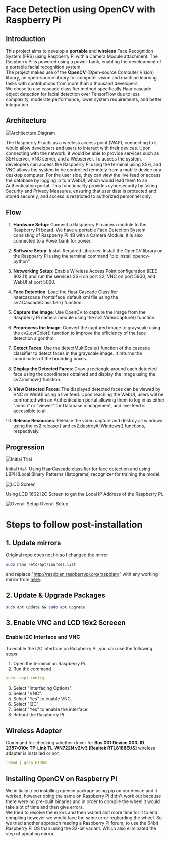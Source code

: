# Face Detection using OpenCV with Raspberry Pi

## Introduction

This project aims to develop a **portable** and **wireless** Face Recognition System (FRS) using Raspberry Pi with a Camera Module attachment. The Raspberry Pi is powered using a power-bank, enabling the development of a portable facial recognition system.   
The project makes use of the **OpenCV** (Open-source Computer Vision) library, an open-source library for computer vision and machine learning tasks with contributions from more than a thousand developers.  
We chose to use cascade classifier method specifically Haar cascade object detection for facial detection over TensorFlow due to less complexity, moderate performance, lower system requirements, and better integration.

## Architecture

![Architecture Diagram](media/architecture.png)

The Raspberry Pi acts as a wireless access point (WAP), connecting to it would allow developers and users to interact with their devices. Upon connecting with the network, it would be able to provide services such as SSH server, VNC server, and a Webserver. To access the system, developers can access the Raspberry Pi using the terminal using SSH, and VNC allows the system to be controlled remotely from a mobile device or a desktop computer. For the user side, they can view the live feed or access the database by logging in to a WebUI, which would lead them to an Authentication portal. This functionality provides cybersecurity by taking Security and Privacy Measures, ensuring that user data is protected and stored securely, and access is restricted to authorized personnel only.

## Flow

1. **Hardware Setup**: Connect a Raspberry Pi camera module to the Raspberry Pi board. We have a portable Face Detection System consisting of Raspberry Pi 4B with a Camera Module. It is also connected to a Powerbank for power.

2. **Software Setup**: Install Required Libraries: Install the OpenCV library on the Raspberry Pi using the terminal command "pip install opencv-python".

3. **Networking Setup**: Enable Wireless Access Point configuration (IEEE 802.11) and run the services SSH on port 22, VNC on port 5900, and WebUI at port 5000.

4. **Face Detection**: Load the Haar Cascade Classifier haarcascade_frontalface_default.xml file using the cv2.CascadeClassifier() function.

5. **Capture the Image**: Use OpenCV to capture the image from the Raspberry Pi camera module using the cv2.VideoCapture() function.

6. **Preprocess the Image**: Convert the captured image to grayscale using the cv2.cvtColor() function to improve the efficiency of the face detection algorithm.

7. **Detect Faces**: Use the detectMultiScale() function of the cascade classifier to detect faces in the grayscale image. It returns the coordinates of the bounding boxes.

8. **Display the Detected Faces**: Draw a rectangle around each detected face using the coordinates obtained and display the image using the cv2.imshow() function.

9. **View Detected Faces**: The displayed detected faces can be viewed by VNC or WebUI using a live feed. Upon reaching the WebUI, users will be confronted with an Authentication portal allowing them to log in as either “admin” or “viewer” for Database management, and live-feed is accessible to all.

10. **Release Resources**: Release the video capture and destroy all windows using the cv2.release() and cv2.destroyAllWindows() functions, respectively.

## Progression

![Initial Trial](media/initial_trial.png)

Initial trial- Using HaarCascade classifier for face detection and using LBPH(Local Binary Patterns Histograms) recognizer for training the model.

![LCD Screen](media/lcd_screen.png)

Using LCD 1602 I2C Screen to get the Local IP Address of the Raspberry Pi.

![Overall Setup](media/setup.png)
Overall Setup

# Steps to follow post-installation

## 1. Update mirrors
Original repo does not hit so I changed the mirror
``` bash
sudo nano /etc/apt/sources.list
```
and replace "http://raspbian.raspberrypi.org/raspbian/" with any working mirror from [here](https://www.raspbian.org/RaspbianMirrors).

## 2. Update & Upgrade Packages

``` bash
sudo apt update && sudo apt upgrade
```

## 3. Enable VNC and LCD 16x2 Screeen

### Enable I2C Interface and VNC
To enable the I2C interface on Raspberry Pi, you can use the following steps:

1. Open the terminal on Raspberry Pi.
2. Run the command 
``` yaml
sudo raspi-config.
```
3. Select "Interfacing Options".
4. Select "VNC".
5. Select "Yes" to enable VNC.
6. Select "I2C".
7. Select "Yes" to enable the interface.
8. Reboot the Raspberry Pi.


## Wireless Adapter

Command for checking whether driver for **Bus 001 Device 003: ID 2357:010c TP-Link TL-WN722N v2/v3 [Realtek RTL8188EUS]** wireless adapter is installed or not

```yaml
lsmod | grep 8188eu
```

## Installing OpenCV on Raspberry Pi
We initially tried installing opencv package using pip on our device and it worked, however doing the same on Raspberry Pi didn't work out because there were no pre-built binaries and in order to compile the wheel it would take alot of time and then give errors.   
We tried to resolve the errors and then waited alot more time for it to end compiling however we would face the same error regharding the wheel.
So we tried another approach reading a Raspberry Pi forum, to use the 64bit Raspberry Pi OS than using the 32-bit variant.
Which also eliminated the step of updating mirror.

